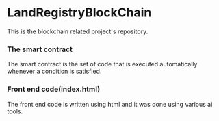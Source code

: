 # LandRegistryBlockChain
This is the blockchain related project's repository.<br>
<h3>The smart contract</h3>
The smart contract is the set of code that is executed automatically whenever a condition is satisfied.<br>
<h3>Front end code(index.html)</h3>
The front end code is written using html and it was done using various ai tools.
